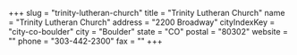 +++
slug = "trinity-lutheran-church"
title = "Trinity Lutheran Church"
name = "Trinity Lutheran Church"
address = "2200 Broadway"
cityIndexKey = "city-co-boulder"
city = "Boulder"
state = "CO"
postal = "80302"
website = ""
phone = "303-442-2300"
fax = ""
+++
